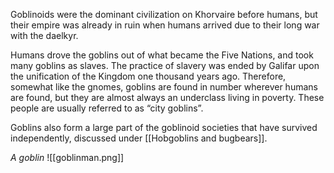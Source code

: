Goblinoids were the dominant civilization on Khorvaire before humans, but their empire was already in ruin when humans arrived due to their long war with the daelkyr.

Humans drove the goblins out of what became the Five Nations, and took many goblins as slaves. The practice of slavery was ended by Galifar upon the unification of the Kingdom one thousand years ago. Therefore, somewhat like the gnomes, goblins are found in number wherever humans are found, but they are almost always an underclass living in poverty. These people are usually referred to as “city goblins”.

Goblins also form a large part of the goblinoid societies that have survived independently, discussed under [[Hobgoblins and bugbears]].

*A goblin*
![[goblinman.png]]